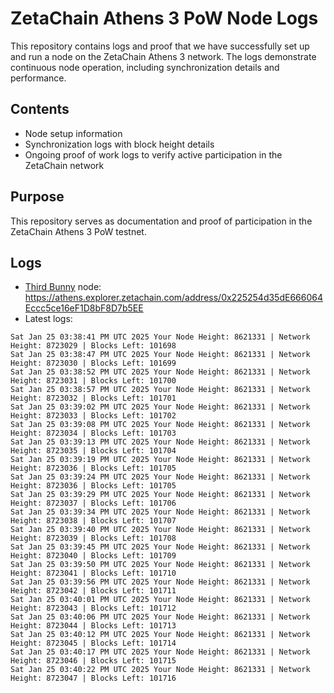 # ZetaChain Athens 3 PoW Node Logs
This repository contains logs and proof that we have successfully set up and run a node on the ZetaChain Athens 3 network. The logs demonstrate continuous node operation, including synchronization details and performance.

## Contents
- Node setup information
- Synchronization logs with block height details
- Ongoing proof of work logs to verify active participation in the ZetaChain network

## Purpose
This repository serves as documentation and proof of participation in the ZetaChain Athens 3 PoW testnet.

## Logs

- [Third Bunny](https://thirdbunny.xyz/) node: https://athens.explorer.zetachain.com/address/0x225254d35dE666064Eccc5ce16eF1D8bF8D7b5EE
- Latest logs:
```
Sat Jan 25 03:38:41 PM UTC 2025 Your Node Height: 8621331 | Network Height: 8723029 | Blocks Left: 101698
Sat Jan 25 03:38:47 PM UTC 2025 Your Node Height: 8621331 | Network Height: 8723030 | Blocks Left: 101699
Sat Jan 25 03:38:52 PM UTC 2025 Your Node Height: 8621331 | Network Height: 8723031 | Blocks Left: 101700
Sat Jan 25 03:38:57 PM UTC 2025 Your Node Height: 8621331 | Network Height: 8723032 | Blocks Left: 101701
Sat Jan 25 03:39:02 PM UTC 2025 Your Node Height: 8621331 | Network Height: 8723033 | Blocks Left: 101702
Sat Jan 25 03:39:08 PM UTC 2025 Your Node Height: 8621331 | Network Height: 8723034 | Blocks Left: 101703
Sat Jan 25 03:39:13 PM UTC 2025 Your Node Height: 8621331 | Network Height: 8723035 | Blocks Left: 101704
Sat Jan 25 03:39:19 PM UTC 2025 Your Node Height: 8621331 | Network Height: 8723036 | Blocks Left: 101705
Sat Jan 25 03:39:24 PM UTC 2025 Your Node Height: 8621331 | Network Height: 8723036 | Blocks Left: 101705
Sat Jan 25 03:39:29 PM UTC 2025 Your Node Height: 8621331 | Network Height: 8723037 | Blocks Left: 101706
Sat Jan 25 03:39:34 PM UTC 2025 Your Node Height: 8621331 | Network Height: 8723038 | Blocks Left: 101707
Sat Jan 25 03:39:40 PM UTC 2025 Your Node Height: 8621331 | Network Height: 8723039 | Blocks Left: 101708
Sat Jan 25 03:39:45 PM UTC 2025 Your Node Height: 8621331 | Network Height: 8723040 | Blocks Left: 101709
Sat Jan 25 03:39:50 PM UTC 2025 Your Node Height: 8621331 | Network Height: 8723041 | Blocks Left: 101710
Sat Jan 25 03:39:56 PM UTC 2025 Your Node Height: 8621331 | Network Height: 8723042 | Blocks Left: 101711
Sat Jan 25 03:40:01 PM UTC 2025 Your Node Height: 8621331 | Network Height: 8723043 | Blocks Left: 101712
Sat Jan 25 03:40:06 PM UTC 2025 Your Node Height: 8621331 | Network Height: 8723044 | Blocks Left: 101713
Sat Jan 25 03:40:12 PM UTC 2025 Your Node Height: 8621331 | Network Height: 8723045 | Blocks Left: 101714
Sat Jan 25 03:40:17 PM UTC 2025 Your Node Height: 8621331 | Network Height: 8723046 | Blocks Left: 101715
Sat Jan 25 03:40:22 PM UTC 2025 Your Node Height: 8621331 | Network Height: 8723047 | Blocks Left: 101716
```
